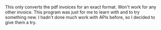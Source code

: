 This only converts the pdf invoices for an exact format. Won't work for any other invoice.
This program was just for me to learn with and to try something new. I hadn't done much work with APIs before, so I decided to give them a try.
